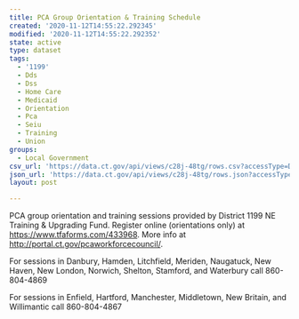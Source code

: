 ```yaml
---
title: PCA Group Orientation & Training Schedule
created: '2020-11-12T14:55:22.292345'
modified: '2020-11-12T14:55:22.292352'
state: active
type: dataset
tags:
  - '1199'
  - Dds
  - Dss
  - Home Care
  - Medicaid
  - Orientation
  - Pca
  - Seiu
  - Training
  - Union
groups:
  - Local Government
csv_url: 'https://data.ct.gov/api/views/c28j-48tg/rows.csv?accessType=DOWNLOAD'
json_url: 'https://data.ct.gov/api/views/c28j-48tg/rows.json?accessType=DOWNLOAD'
layout: post

---
```

PCA group orientation and training sessions provided by District 1199 NE Training & Upgrading Fund.  Register online (orientations only) at https://www.tfaforms.com/433968.  More info at http://portal.ct.gov/pcaworkforcecouncil/.  

For sessions in Danbury, Hamden, Litchfield, Meriden, Naugatuck, New Haven, New London, Norwich, Shelton, Stamford, and Waterbury call 860-804-4869

For sessions in Enfield, Hartford, Manchester, Middletown, New Britain, and Willimantic call 860-804-4867
